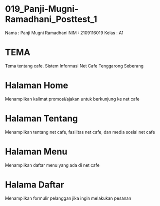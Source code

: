 # 019_Panji-Mugni-Ramadhani_Posttest_1
Nama : Panji Mugni Ramadhani
NIM : 2109116019
Kelas : A1

# TEMA
Tema tentang cafe. Sistem Informasi Net Cafe Tenggarong Seberang

# Halaman Home
Menampilkan kalimat promosi/ajakan untuk berkunjung ke net cafe

# Halaman Tentang
Menampilkan tentang net cafe, fasilitas net cafe, dan media sosial net cafe

# Halaman Menu
Menampilkan daftar menu yang ada di net cafe

# Halama Daftar
Menampilkan formulir pelanggan jika ingin melakukan pesanan
